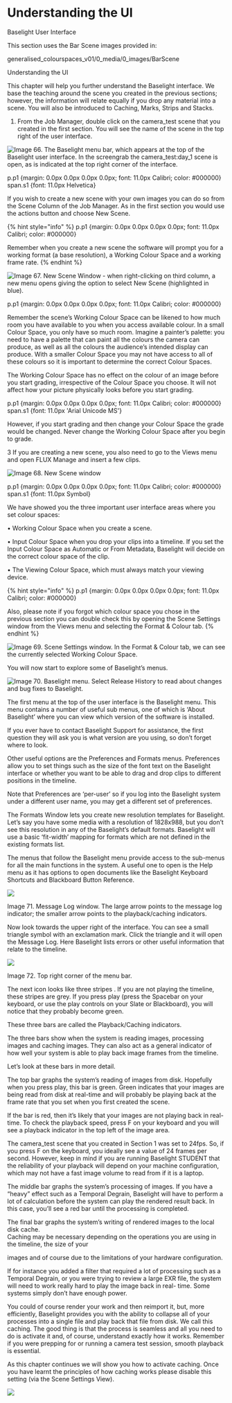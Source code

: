 # Understanding the UI

Baselight User Interface

This section uses the Bar Scene images provided in:

generalised\_colourspaces\_v01/0\_media/0\_images/BarScene

Understanding the UI

This chapter will help you further understand the Baselight interface. We base the teaching around the scene you created in the previous sections; however, the information will relate equally if you drop any material into a scene. You will also be introduced to Caching, Marks, Strips and Stacks.

1. From the Job Manager, double click on the camera\_test scene that you created in the first section. You will see the name of the scene in the top right of the user interface.

![Image 66. The Baselight menu bar, which appears at the top of the Baselight user interface. In the screengrab the camera\_test:day\_1 scene is open, as is indicated at the top right corner of the interface.](../.gitbook/assets/2021-10-07-23.06.29.png)

p.p1 {margin: 0.0px 0.0px 0.0px 0.0px; font: 11.0px Calibri; color: \#000000}  
span.s1 {font: 11.0px Helvetica}

If you wish to create a new scene with your own images you can do so from the Scene Column of the Job Manager. As in the first section you would use the actions button and choose New Scene.

{% hint style="info" %}
p.p1 {margin: 0.0px 0.0px 0.0px 0.0px; font: 11.0px Calibri; color: \#000000}

Remember when you create a new scene the software will prompt you for a working format \(a base resolution\), a Working Colour Space and a working frame rate.
{% endhint %}

![Image 67. New Scene Window - when right-clicking on third column, a new menu opens giving the option to select New Scene \(highlighted in blue\).](../.gitbook/assets/2021-10-07-23.07.28.png)

p.p1 {margin: 0.0px 0.0px 0.0px 0.0px; font: 11.0px Calibri; color: \#000000}

Remember the scene’s Working Colour Space can be likened to how much room you have available to you when you access available colour. In a small Colour Space, you only have so much room. Imagine a painter’s palette: you need to have a palette that can paint all the colours the camera can produce, as well as all the colours the audience’s intended display can produce. With a smaller Colour Space you may not have access to all of these colours so it is important to determine the correct Colour Spaces.

The Working Colour Space has no effect on the colour of an image before you start grading, irrespective of the Colour Space you choose. It will not affect how your picture physically looks before you start grading.

p.p1 {margin: 0.0px 0.0px 0.0px 0.0px; font: 11.0px Calibri; color: \#000000}  
span.s1 {font: 11.0px 'Arial Unicode MS'}

However, if you start grading and then change your Colour Space the grade would be changed. Never change the Working Colour Space after you begin to grade.

3 If you are creating a new scene, you also need to go to the Views menu and open FLUX Manage and insert a few clips.

![Image 68. New Scene window](../.gitbook/assets/2021-10-07-23.09.17.png)

p.p1 {margin: 0.0px 0.0px 0.0px 0.0px; font: 11.0px Calibri; color: \#000000}  
span.s1 {font: 11.0px Symbol}

We have showed you the three important user interface areas where you set colour spaces:

• Working Colour Space when you create a scene.

• Input Colour Space when you drop your clips into a timeline. If you set the Input Colour Space as Automatic or From Metadata, Baselight will decide on the correct colour space of the clip.

• The Viewing Colour Space, which must always match your viewing device.

{% hint style="info" %}
p.p1 {margin: 0.0px 0.0px 0.0px 0.0px; font: 11.0px Calibri; color: \#000000}

Also, please note if you forgot which colour space you chose in the previous section you can double check this by opening the Scene Settings window from the Views menu and selecting the Format & Colour tab.
{% endhint %}

![Image 69. Scene Settings window. In the Format &amp; Colour tab, we can see the currently selected Working Colour Space.](../.gitbook/assets/2021-10-07-23.10.11.png)

You will now start to explore some of Baselight’s menus.

![Image 70. Baselight menu. Select Release History to read about changes and bug fixes to Baselight.](../.gitbook/assets/2021-10-07-23.12.31.png)

The first menu at the top of the user interface is the Baselight menu. This menu contains a number of useful sub menus, one of which is ‘About Baselight’ where you can view which version of the software is installed.

If you ever have to contact Baselight Support for assistance, the first question they will ask you is what version are you using, so don’t forget where to look.

Other useful options are the Preferences and Formats menus. Preferences allow you to set things such as the size of the font text on the Baselight interface or whether you want to be able to drag and drop clips to different positions in the timeline.

Note that Preferences are ‘per-user’ so if you log into the Baselight system under a different user name, you may get a different set of preferences.

The Formats Window lets you create new resolution templates for Baselight. Let’s say you have some media with a resolution of 1828x988, but you don’t see this resolution in any of the Baselight’s default formats. Baselight will use a basic ‘fit-width’ mapping for formats which are not defined in the existing formats list.

The menus that follow the Baselight menu provide access to the sub-menus for all the main functions in the system. A useful one to open is the Help menu as it has options to open documents like the Baselight Keyboard Shortcuts and Blackboard Button Reference.

![](../.gitbook/assets/2021-10-07-23.13.14.png)

Image 71. Message Log window. The large arrow points to the message log indicator; the smaller arrow points to the playback/caching indicators.

Now look towards the upper right of the interface. You can see a small triangle symbol with an exclamation mark. Click the triangle and it will open the Message Log. Here Baselight lists errors or other useful information that relate to the timeline.

![](../.gitbook/assets/2021-10-07-23.14.30.png)

Image 72. Top right corner of the menu bar.

The next icon looks like three stripes . If you are not playing the timeline, these stripes are grey. If you press play \(press the Spacebar on your keyboard, or use the play controls on your Slate or Blackboard\), you will notice that they probably become green.

These three bars are called the Playback/Caching indicators.

The three bars show when the system is reading images, processing images and caching images. They can also act as a general indicator of how well your system is able to play back image frames from the timeline.

Let’s look at these bars in more detail.

The top bar graphs the system’s reading of images from disk. Hopefully when you press play, this bar is green. Green indicates that your images are being read from disk at real-time and will probably be playing back at the frame rate that you set when you first created the scene.

If the bar is red, then it’s likely that your images are not playing back in real-time. To check the playback speed, press F on your keyboard and you will see a playback indicator in the top left of the image area.

The camera\_test scene that you created in Section 1 was set to 24fps. So, if you press F on the keyboard, you ideally see a value of 24 frames per second. However, keep in mind if you are running Baselight STUDENT that the reliability of your playback will depend on your machine configuration, which may not have a fast image volume to read from if it is a laptop.

The middle bar graphs the system’s processing of images. If you have a “heavy” effect such as a Temporal Degrain, Baselight will have to perform a lot of calculation before the system can play the rendered result back. In this case, you’ll see a red bar until the processing is completed.

The final bar graphs the system’s writing of rendered images to the local disk cache.  
Caching may be necessary depending on the operations you are using in the timeline, the size of your

images and of course due to the limitations of your hardware configuration.

If for instance you added a filter that required a lot of processing such as a Temporal Degrain, or you were trying to review a large EXR file, the system will need to work really hard to play the image back in real- time. Some systems simply don’t have enough power.

You could of course render your work and then reimport it, but, more efficiently, Baselight provides you with the ability to collapse all of your processes into a single file and play back that file from disk. We call this caching. The good thing is that the process is seamless and all you need to do is activate it and, of course, understand exactly how it works. Remember if you were prepping for or running a camera test session, smooth playback is essential.

As this chapter continues we will show you how to activate caching. Once you have learnt the principles of how caching works please disable this setting \(via the Scene Settings View\).

![](../.gitbook/assets/2021-10-07-23.14.13.png)

